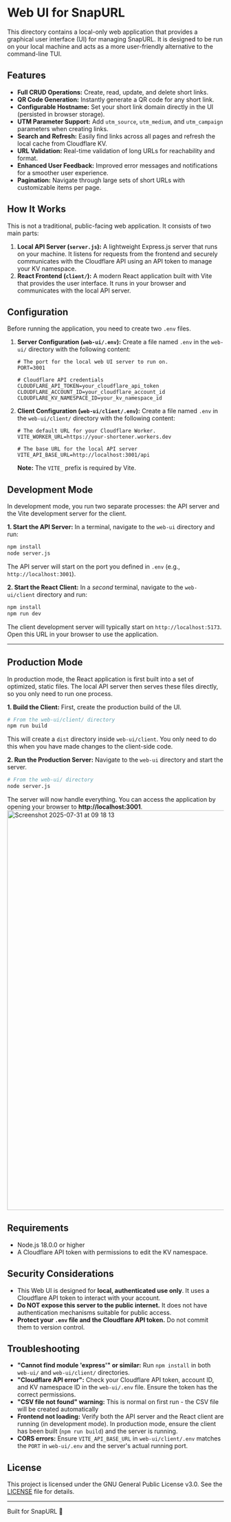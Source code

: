 # Web UI for SnapURL

This directory contains a local-only web application that provides a graphical user interface (UI) for managing SnapURL. It is designed to be run on your local machine and acts as a more user-friendly alternative to the command-line TUI.

## Features

- **Full CRUD Operations:** Create, read, update, and delete short links.
- **QR Code Generation:** Instantly generate a QR code for any short link.
- **Configurable Hostname:** Set your short link domain directly in the UI (persisted in browser storage).
- **UTM Parameter Support:** Add `utm_source`, `utm_medium`, and `utm_campaign` parameters when creating links.
- **Search and Refresh:** Easily find links across all pages and refresh the local cache from Cloudflare KV.
- **URL Validation:** Real-time validation of long URLs for reachability and format.
- **Enhanced User Feedback:** Improved error messages and notifications for a smoother user experience.
- **Pagination:** Navigate through large sets of short URLs with customizable items per page.

## How It Works

This is not a traditional, public-facing web application. It consists of two main parts:

1.  **Local API Server (`server.js`):** A lightweight Express.js server that runs on your machine. It listens for requests from the frontend and securely communicates with the Cloudflare API using an API token to manage your KV namespace.
2.  **React Frontend (`client/`):** A modern React application built with Vite that provides the user interface. It runs in your browser and communicates with the local API server.

## Configuration

Before running the application, you need to create two `.env` files.

1.  **Server Configuration (`web-ui/.env`):**
    Create a file named `.env` in the `web-ui/` directory with the following content:

    ```
    # The port for the local web UI server to run on.
    PORT=3001

    # Cloudflare API credentials
    CLOUDFLARE_API_TOKEN=your_cloudflare_api_token
    CLOUDFLARE_ACCOUNT_ID=your_cloudflare_account_id
    CLOUDFLARE_KV_NAMESPACE_ID=your_kv_namespace_id
    ```

2.  **Client Configuration (`web-ui/client/.env`):**
    Create a file named `.env` in the `web-ui/client/` directory with the following content:

    ```
    # The default URL for your Cloudflare Worker.
    VITE_WORKER_URL=https://your-shortener.workers.dev

    # The base URL for the local API server
    VITE_API_BASE_URL=http://localhost:3001/api
    ```

    **Note:** The `VITE_` prefix is required by Vite.

## Development Mode

In development mode, you run two separate processes: the API server and the Vite development server for the client.

**1. Start the API Server:**
In a terminal, navigate to the `web-ui` directory and run:

```bash
npm install
node server.js
```

The API server will start on the port you defined in `.env` (e.g., `http://localhost:3001`).

**2. Start the React Client:**
In a _second_ terminal, navigate to the `web-ui/client` directory and run:

```bash
npm install
npm run dev
```

The client development server will typically start on `http://localhost:5173`. Open this URL in your browser to use the application.

---

## Production Mode

In production mode, the React application is first built into a set of optimized, static files. The local API server then serves these files directly, so you only need to run one process.

**1. Build the Client:**
First, create the production build of the UI.

```bash
# From the web-ui/client/ directory
npm run build
```

This will create a `dist` directory inside `web-ui/client`. You only need to do this when you have made changes to the client-side code.

**2. Run the Production Server:**
Navigate to the `web-ui` directory and start the server.

```bash
# From the web-ui/ directory
node server.js
```

The server will now handle everything. You can access the application by opening your browser to **http://localhost:3001**.
<img width="1049" height="927" alt="Screenshot 2025-07-31 at 09 18 13" src="https://github.com/user-attachments/assets/fc8cfb81-3158-47e6-9f3b-c95bbad2037f" />

## Requirements

- Node.js 18.0.0 or higher
- A Cloudflare API token with permissions to edit the KV namespace.

## Security Considerations

- This Web UI is designed for **local, authenticated use only**. It uses a Cloudflare API token to interact with your account.
- **Do NOT expose this server to the public internet.** It does not have authentication mechanisms suitable for public access.
- **Protect your `.env` file and the Cloudflare API token.** Do not commit them to version control.

## Troubleshooting

- **"Cannot find module 'express'" or similar:** Run `npm install` in both `web-ui/` and `web-ui/client/` directories.
- **"Cloudflare API error":** Check your Cloudflare API token, account ID, and KV namespace ID in the `web-ui/.env` file. Ensure the token has the correct permissions.
- **"CSV file not found" warning:** This is normal on first run - the CSV file will be created automatically
- **Frontend not loading:** Verify both the API server and the React client are running (in development mode). In production mode, ensure the client has been built (`npm run build`) and the server is running.
- **CORS errors:** Ensure `VITE_API_BASE_URL` in `web-ui/client/.env` matches the `PORT` in `web-ui/.env` and the server's actual running port.

## License

This project is licensed under the GNU General Public License v3.0. See the [LICENSE](../LICENSE) file for details.

---

Built for SnapURL 🔗

